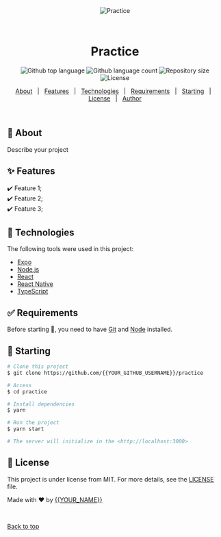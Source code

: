 <div align="center" id="top"> 
  <img src="./.github/app.gif" alt="Practice" />

  &#xa0;

  <!-- <a href="https://practice.netlify.app">Demo</a> -->
</div>

<h1 align="center">Practice</h1>

<p align="center">
  <img alt="Github top language" src="https://img.shields.io/github/languages/top/{{YOUR_GITHUB_USERNAME}}/practice?color=56BEB8">

  <img alt="Github language count" src="https://img.shields.io/github/languages/count/{{YOUR_GITHUB_USERNAME}}/practice?color=56BEB8">

  <img alt="Repository size" src="https://img.shields.io/github/repo-size/{{YOUR_GITHUB_USERNAME}}/practice?color=56BEB8">

  <img alt="License" src="https://img.shields.io/github/license/{{YOUR_GITHUB_USERNAME}}/practice?color=56BEB8">

  <!-- <img alt="Github issues" src="https://img.shields.io/github/issues/{{YOUR_GITHUB_USERNAME}}/practice?color=56BEB8" /> -->

  <!-- <img alt="Github forks" src="https://img.shields.io/github/forks/{{YOUR_GITHUB_USERNAME}}/practice?color=56BEB8" /> -->

  <!-- <img alt="Github stars" src="https://img.shields.io/github/stars/{{YOUR_GITHUB_USERNAME}}/practice?color=56BEB8" /> -->
</p>

<!-- Status -->

<!-- <h4 align="center"> 
	🚧  Practice 🚀 Under construction...  🚧
</h4> 

<hr> -->

<p align="center">
  <a href="#dart-about">About</a> &#xa0; | &#xa0; 
  <a href="#sparkles-features">Features</a> &#xa0; | &#xa0;
  <a href="#rocket-technologies">Technologies</a> &#xa0; | &#xa0;
  <a href="#white_check_mark-requirements">Requirements</a> &#xa0; | &#xa0;
  <a href="#checkered_flag-starting">Starting</a> &#xa0; | &#xa0;
  <a href="#memo-license">License</a> &#xa0; | &#xa0;
  <a href="https://github.com/{{YOUR_GITHUB_USERNAME}}" target="_blank">Author</a>
</p>

<br>

## :dart: About ##

Describe your project

## :sparkles: Features ##

:heavy_check_mark: Feature 1;\
:heavy_check_mark: Feature 2;\
:heavy_check_mark: Feature 3;

## :rocket: Technologies ##

The following tools were used in this project:

- [Expo](https://expo.io/)
- [Node.js](https://nodejs.org/en/)
- [React](https://pt-br.reactjs.org/)
- [React Native](https://reactnative.dev/)
- [TypeScript](https://www.typescriptlang.org/)

## :white_check_mark: Requirements ##

Before starting :checkered_flag:, you need to have [Git](https://git-scm.com) and [Node](https://nodejs.org/en/) installed.

## :checkered_flag: Starting ##

```bash
# Clone this project
$ git clone https://github.com/{{YOUR_GITHUB_USERNAME}}/practice

# Access
$ cd practice

# Install dependencies
$ yarn

# Run the project
$ yarn start

# The server will initialize in the <http://localhost:3000>
```

## :memo: License ##

This project is under license from MIT. For more details, see the [LICENSE](LICENSE.md) file.


Made with :heart: by <a href="https://github.com/{{YOUR_GITHUB_USERNAME}}" target="_blank">{{YOUR_NAME}}</a>

&#xa0;

<a href="#top">Back to top</a>
